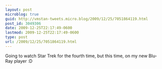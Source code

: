 ```yaml
---
layout: post
microblog: true
guid: http://vmstan-tweets.micro.blog/2009/12/25/7051864119.html
post_id: 3049306
date: 2009-12-25T22:17:49-0600
lastmod: 2009-12-25T22:17:49-0600
type: post
url: /2009/12/25/7051864119.html
---
```

Going to watch Star Trek for the fourth time, but this time, on my new Blu-Ray player :D
